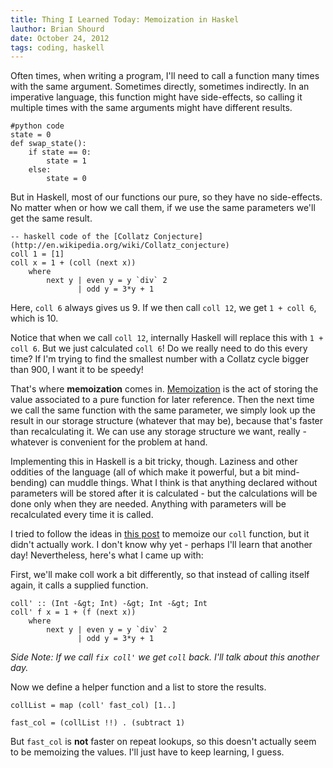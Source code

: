```yaml
---
title: Thing I Learned Today: Memoization in Haskel
lauthor: Brian Shourd
date: October 24, 2012
tags: coding, haskell
---
```


Often times, when writing a program, I'll need to call a function many times with the same argument. Sometimes directly, sometimes indirectly. In an imperative language, this function might have side-effects, so calling it multiple times with the same arguments might have different results.

~~~{.python}
#python code
state = 0
def swap_state():
    if state == 0:
        state = 1
    else:
        state = 0
~~~

But in Haskell, most of our functions our pure, so they have no side-effects. No matter when or how we call them, if we use the same parameters we'll get the same result.

~~~{.haskell}
-- haskell code of the [Collatz Conjecture](http://en.wikipedia.org/wiki/Collatz_conjecture)
coll 1 = [1]
coll x = 1 + (coll (next x))
    where
        next y | even y = y `div` 2
               | odd y = 3*y + 1
~~~

Here, `coll 6` always gives us 9. If we then call `coll 12`, we get `1 + coll 6`, which is 10.

Notice that when we call `coll 12`, internally Haskell will replace this with `1 + coll 6`. But we just calculated `coll 6`! Do we really need to do this every time? If I'm trying to find the smallest number with a Collatz cycle bigger than 900, I want it to be speedy!

That's where **memoization** comes in. [Memoization](http://en.wikipedia.org/wiki/Memoization) is the act of storing the value associated to a pure function for later reference. Then the next time we call the same function with the same parameter, we simply look up the result in our storage structure (whatever that may be), because that's faster than recalculating it. We can use any storage structure we want, really - whatever is convenient for the problem at hand.

Implementing this in Haskell is a bit tricky, though. Laziness and other oddities of the language (all of which make it powerful, but a bit mind-bending) can muddle things. What I think is that anything declared without parameters will be stored after it is calculated - but the calculations will be done only when they are needed. Anything with parameters will be recalculated every time it is called.

I tried to follow the ideas in [this post](http://stackoverflow.com/questions/3208258/memoization-in-haskell) to memoize our `coll` function, but it didn't actually work. I don't know why yet - perhaps I'll learn that another day! Nevertheless, here's  what I came up with:

First, we'll make coll work a bit differently, so that instead of calling itself again, it calls a supplied function.

~~~{.haskell}
coll' :: (Int -&gt; Int) -&gt; Int -&gt; Int
coll' f x = 1 + (f (next x))
    where
        next y | even y = y `div` 2
               | odd y = 3*y + 1
~~~

*Side Note: If we call `fix coll'` we get `coll` back. I'll talk about this another day.*

Now we define a helper function and a list to store the results.

~~~{.haskell}
collList = map (coll' fast_col) [1..]

fast_col = (collList !!) . (subtract 1)
~~~

But `fast_col` is **not** faster on repeat lookups, so this doesn't actually seem to be memoizing the values. I'll just have to keep learning, I guess.
